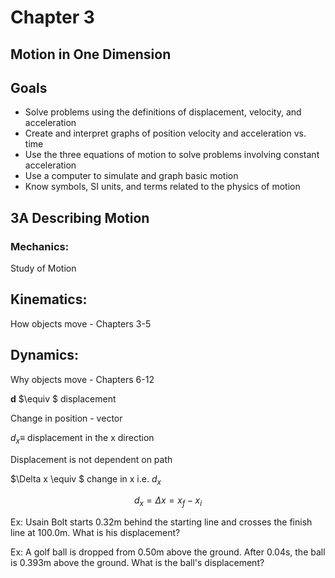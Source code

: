 # Chapter 3
## Motion in One Dimension



## Goals

- Solve problems using the definitions of displacement, velocity, and acceleration
- Create and interpret graphs of position velocity and acceleration vs. time 
- Use the three equations of motion to solve problems involving constant acceleration 
- Use a computer to simulate and graph basic motion
- Know symbols, SI units, and terms related to the physics of motion 



## **3A** Describing Motion



### Mechanics:

Study of Motion  <!-- .element: class="fragment"-->



## Kinematics:

How objects move - Chapters 3-5  <!-- .element: class="fragment"-->



## Dynamics:

Why objects move - Chapters 6-12  <!-- .element: class="fragment"-->



**d** $\equiv $ displacement

Change in position - vector 



$d_{x} \equiv$ displacement in the x direction


Displacement is not dependent on path



$\Delta x \equiv $ change in x i.e. $d_{x}$

$$ d_{x} = \Delta x = x_{f} - x_{i} $$



Ex: Usain Bolt starts 0.32m behind the starting line and crosses the finish line at 100.0m. What is his displacement?



Ex: A golf ball is dropped from 0.50m above the ground. After 0.04s, the ball is 0.393m above the ground. What is the ball's displacement?
